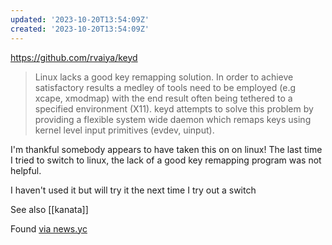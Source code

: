 ```yaml
---
updated: '2023-10-20T13:54:09Z'
created: '2023-10-20T13:54:09Z'
---
```

https://github.com/rvaiya/keyd

> Linux lacks a good key remapping solution. In order to achieve satisfactory results a medley of tools need to be employed (e.g xcape, xmodmap) with the end result often being tethered to a specified environment (X11). keyd attempts to solve this problem by providing a flexible system wide daemon which remaps keys using kernel level input primitives (evdev, uinput).

I'm thankful somebody appears to have taken this on on linux! The last time I tried to switch to linux, the lack of a good key remapping program was not helpful.

I haven't used it but will try it the next time I try out a switch

See also [[kanata]]

Found [via news.yc](https://news.ycombinator.com/item?id=36161582)